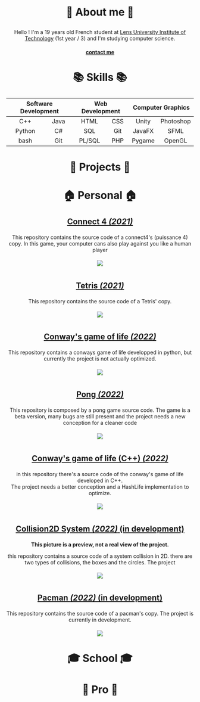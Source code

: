 # <p align="center">👦 About me 👦</p>

<p align="center"> Hello ! I'm a 19 years old French student at <a href="http://www.iut-lens.univ-artois.fr/">Lens University Institute of Technology</a> 
(1st year / 3) and I'm studying computer science.</p>

#### <p align="center">[contact me](mailto:faconicolas@gmail.com)</p>

# <p align="center">📚 Skills 📚</p>

<table align="center">
    <thead>
        <tr>
            <th colspan="2">Software Development</th>
            <th colspan="2">Web Development</th>
            <th colspan="2">Computer Graphics</th>
        </tr>
    </thead>
    <tbody>
        <tr>
            <td align="center">C++</td>
            <td align="center">Java</td>
            <td align="center">HTML</td>
            <td align="center">CSS</td>
            <td align="center">Unity</td>
            <td align="center">Photoshop</td>
        </tr>
        <tr>
            <td align="center">Python</td>
            <td align="center">C#</td>
            <td align="center">SQL</td>
            <td align="center">Git</td>
            <td align="center">JavaFX</td>
            <td align="center">SFML</td>
        </tr>
        <tr>
            <td align="center">bash</td>
            <td align="center">Git</td>
            <td align="center">PL/SQL</td>
            <td align="center">PHP</td>
            <td align="center">Pygame</td>
            <td align="center">OpenGL</td>
        </tr>
    </tbody>
</table>

# <p align="center">📂 Projects 📂</p>
# <p align="center">🏠 Personal 🏠</p>

## <p align="center">[Connect 4 _(2021)_](https://github.com/FACON-Nicolas/Puissance4)</p>

<p align="center">This repository contains the source code of a connect4's (puissance 4) copy. In this game, your computer cans also play against you like a human player</p>

#### <p align="center" style="width: 400px; margin: auto;">![](https://i.ibb.co/7CkCW4W/Capture-d-cran-2022-02-19-105806.png)</p>

#

## <p align="center">[Tetris _(2021)_](https://github.com/FACON-Nicolas/Tetris)</p>

<p align="center">This repository contains the source code of a Tetris' copy.</p>

#### <p align="center" style="width: 400px; margin: auto;">![](https://i.ibb.co/c2NdwTq/tetris.png)</p>

#

## <p align="center">[Conway's game of life _(2022)_](https://github.com/FACON-Nicolas/conways-life-game)</p>

<p align="center">This repository contains a conways game of life developped in python, but currently the project is not actually optimized.</p>

#### <p align="center" style="width: 400px; margin: auto;">![](https://i.ibb.co/qRGrbfw/conways.png)</p>

#

## <p align="center">[Pong _(2022)_](https://github.com/FACON-Nicolas/pong-game)</p>

<center>This repository is composed by a pong game source code.
The game is a beta version, many bugs are still present and the project needs a new conception for a cleaner code</center>

#### <p align="center" style="width: 400px; margin: auto;">![](https://i.ibb.co/tYJ7Fd7/pong-main.png)</p>

#

## <p align="center">[Conway's game of life (C++) _(2022)_](https://github.com/FACON-Nicolas/conways-cpp)</p>

<p align="center">in this repository there's a source code of the conway's game of life developed in C++. <br/>
The project needs a better conception and a HashLife implementation to optimize.</p>

#### <p align="center" style="width: 400px; margin: auto;">![](https://i.ibb.co/3BLHn3z/conways-cpp.png)</p>

#

## <p align="center">[Collision2D System _(2022)_ **(in development)**](https://github.com/FACON-Nicolas/Collision2D)</p>


<p align="center"><b>This picture is a preview, not a real view of the project.</b></p>

<p align="center">this repository contains a source code of a system collision in 2D. there are two types of collisions, the boxes and the circles. The project</p>


#### <p align="center" style="width: 400px; margin: auto;">![](https://i.ibb.co/txDp9nc/collision2-D-preview.png)</p>

#

## <p align="center">[Pacman _(2022)_ **(in development)**](https://github.com/FACON-Nicolas)</p>

<p align="center">This repository contains the source code of a pacman's copy. The project is currently in development.</p>

#### <p align="center" style="width: 400px; margin: auto;">![](https://i.ibb.co/1LQdLf7/pacman.png)</p>

#

# <p align="center">🎓 School 🎓</p>
# <p align="center">💼 Pro 💼</p>